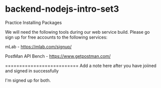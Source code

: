 # backend-nodejs-intro-set3
Practice Installing Packages

We will need the following tools during our web service build. Please go sign up for free accounts to the following services:

mLab - https://mlab.com/signup/

PostMan API Bench - https://www.getpostman.com/

==========================
Add a note here after you have joiined and signed in successfully

I'm signed up for both.
